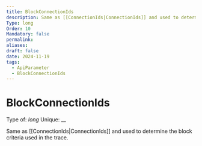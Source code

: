 ```yaml
---
title: BlockConnectionIds
description: Same as [[ConnectionIds|ConnectionIds]] and used to determine the block criteria used in the trace.
Type: long
Order: 10
Mandatory: false
permalink: 
aliases: 
draft: false
date: 2024-11-19
tags:
  - ApiParameter
  - BlockConnectionIds
---
```

# BlockConnectionIds

Type of: _long_
Unique: __

Same as [[ConnectionIds|ConnectionIds]] and used to determine the block criteria used in the trace.
